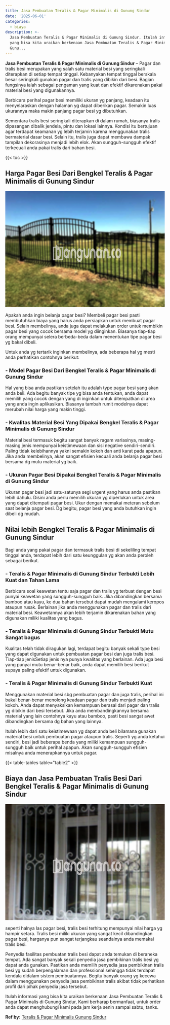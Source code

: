 ```yaml
---
title: Jasa Pembuatan Teralis & Pagar Minimalis di Gunung Sindur
date: '2025-06-01'
categories:
  - biaya
description: >-
  Jasa Pembuatan Teralis & Pagar Minimalis di Gunung Sindur. Itulah informasi
  yang bisa kita uraikan berkenaan Jasa Pembuatan Teralis & Pagar Minimalis di
  Gunu...
---
```


**Jasa Pembuatan Teralis & Pagar Minimalis di Gunung Sindur** – Pagar dan tralis besi merupakan yang salah satu material besi yang seringkali diterapkan di setiap tempat tinggal. Kebanyakan tempat tinggal berskala besar seringkali gunakan pagar dan tralis yang dibikin dari besi. Bagian fungsinya ialah sebagai pengaman yang kuat dan efektif dikarenakan pakai material besi yang digunakannya.

Berbicara perihal pagar besi memiliki ukuran yg panjang, keadaan itu menyelaraskan dengan halaman yg dapat diberikan pagar. Semakin luas ukurannya maka makin panjang pagar besi yg dibutuhkan.

Sementara tralis besi seringkali diterapkan di dalam rumah, biasanya tralis dipasangan dibalik jendela, pintu dan lokasi lainnya. Kondisi itu bertujuan agar terdapat keamanan yg lebih terjamin karena menggunakan tralis bermaterial dasar besi. Selain itu, tralis juga dapat membawa dampak tampilan dekorasinya menjadi lebih elok. Akan sungguh-sungguh efektif terkecuali anda pakai tralis dari bahan besi.

{{< toc >}}

## Harga Pagar Besi Dari Bengkel Teralis & Pagar Minimalis di Gunung Sindur

![Jasa Pembuatan Teralis & Pagar Minimalis di Gunung Sindur](/images/pagar-minimalis-murah-02.png)

Apakah anda ingin belanja pagar besi? Membeli pagar besi pasti membutuhkan biaya yang harus anda persiapkan untuk membuat pagar besi. Selain membelinya, anda juga dapat melakukan order untuk membikin pagar besi yang cocok bersama model yg diinginkan. Biasanya tiap-tiap orang mempunyai selera berbeda-beda dalam menentukan tipe pagar besi yg bakal dibeli.

Untuk anda yg tertarik inginkan membelinya, ada beberapa hal yg mesti anda perhatikan contohnya berikut:
### \- Model Pagar Besi Dari Bengkel Teralis & Pagar Minimalis di Gunung Sindur

Hal yang bisa anda pastikan setelah itu adalah type pagar besi yang akan anda beli. Ada begitu banyak tipe yg bisa anda tentukan, anda dapat memilih yang cocok dengan yang di inginkan untuk ditempatkan di area yang anda ingin aplikasikan. Biasanya tambah rumit modelnya dapat merubah nilai harga yang makin tinggi.

### \- Kwalitas Material Besi Yang Dipakai Bengkel Teralis & Pagar Minimalis di Gunung Sindur

Material besi termasuk begitu sangat banyak ragam variasinya, masing-masing jenis mempunyai keistimewaan dan sisi negative sendiri-sendiri. Paling tidak kelebihannya yakni semakin kokoh dan anti karat pada apapun. Jika anda membelinya, akan sangat efisien kecuali anda belanja pagar besi bersama dg mutu material yg baik.

### \- Ukuran Pagar Besi Dipakai Bengkel Teralis & Pagar Minimalis di Gunung Sindur

Ukuran pagar besi jadi satu-satunya segi urgent yang harus anda pastikan lebih dahulu. Disini anda perlu memilih ukuran yg diperlukan untuk area yang dapat ditempati pagar besi. Ukur dengan memakai meteran sebelum saat belanja pagar besi. Dg begitu, pagar besi yang anda butuhkan ingin dibeli dg mudah.

## Nilai lebih Bengkel Teralis & Pagar Minimalis di Gunung Sindur

Bagi anda yang pakai pagar dan termasuk tralis besi di sekeliling tempat tinggal anda, terdapat lebih dari satu keunggulan yg akan anda peroleh sebagai berikut.

### \- Teralis & Pagar Minimalis di Gunung Sindur Terbukti Lebih Kuat dan Tahan Lama

Berbicara soal keawetan tentu saja pagar dan tralis yg terbuat dengan besi punyai keawetan yang sungguh-sungguh baik. Jika dibandingkan bersama bamboo atau kayu, ke dua bahan tersebut dapat mudah mengalami keropos ataupun rusak. Berlainan jika anda menggunakan pagar dan tralis dari material besi. Keawetannya akan lebih terjamin dikarenakan bahan yang digunakan miliki kualitas yang bagus.

### \- Teralis & Pagar Minimalis di Gunung Sindur Terbukti Mutu Sangat bagus

Kualitas telah tidak diragukan lagi, terdapat begitu banyak sekali type besi yang dapat digunakan untuk pembuatan pagar besi dan juga tralis besi. Tiap-tiap jenisSetiap jenis nya punya kwalitas yang berlainan. Ada juga besi yang punyai mutu benar-benar baik, anda dapat memilih besi berikut supaya paling efektif untuk digunakan.

### \- Teralis & Pagar Minimalis di Gunung Sindur Terbukti Kuat

Menggunakan material besi sbg pembuatan pagar dan juga tralis, perihal ini bakal benar-benar menolong keadaan pagar dan tralis menjadi paling kokoh. Anda dapat menyaksikan kemampuan berasal dari pagar dan tralis yg dibikin dari besi tersebut. Jika anda membandingkannya bersama material yang lain contohnya kayu atau bamboo, pasti besi sangat awet dibandingkan bersama dg bahan yang lainnya.

Itulah lebih dari satu keistimewaan yg dapat anda beli bilamana gunakan material besi untuk pembuatan pagar ataupun tralis. Seperti yg anda ketahui sendiri, besi jadi beberapa benda yang miliki kemampuan sungguh-sungguh baik untuk perihal apapun. Akan sungguh-sungguh efisien misalnya anda menerapkannya untuk pagar.

{{< table-tables table="table2" >}}

## Biaya dan Jasa Pembuatan Tralis Besi Dari Bengkel Teralis & Pagar Minimalis di Gunung Sindur

![Jasa Pembuatan Teralis & Pagar Minimalis di Gunung Sindur](/images/teralis-minimalis-murah-06.png)

seperti halnya las pagar besi, tralis besi terhitung mempunyai nilai harga yg hampir setara. Tralis besi miliki ukuran yang sangat kecil dibandingkan pagar besi, harganya pun sangat terjangkau seandainya anda memakai tralis besi.

Penyedia fasilitas pembuatan tralis besi dapat anda temukan di beraneka tempat. Ada sangat banyak sekali penyedia jasa pembikinan tralis besi yg dapat anda gunakan. Pastikan anda memilih penyedia jasa pembikinan tralis besi yg sudah berpengalaman dan professional sehingga tidak terdapat kendala didalam sistem pembuatannya. Begitu banyak orang yg kecewa dalam menggunakan penyedia jasa pembikinan tralis akibat tidak perhatikan profil dari pihak penyedia jasa tersebut.

Itulah informasi yang bisa kita uraikan berkenaan Jasa Pembuatan Teralis & Pagar Minimalis di Gunung Sindur, Kami berharap bermanfaat, untuk order anda dapat menghubungi kami pada jam kerja senin sampai sabtu, tanks.

**Ref by:** [Teralis & Pagar Minimalis Gunung Sindur](https://id.wikipedia.org/wiki/Teralis)
